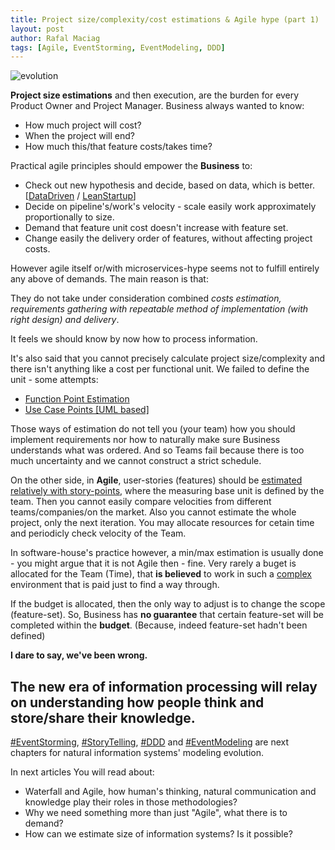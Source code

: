 ```yaml
---
title: Project size/complexity/cost estimations & Agile hype (part 1)
layout: post
author: Rafal Maciag
tags: [Agile, EventStorming, EventModeling, DDD]
---
```

![evolution]({{site.baseurl}}/img/r-evolution.jpg)

**Project size estimations** and then execution, are the burden for every Product Owner and Project Manager. Business always wanted to know:

* How much project will cost?
* When the project will end?
* How much this/that feature costs/takes time?

Practical agile principles should empower the **Business** to:

* Check out new hypothesis and decide, based on data, which is better. [[DataDriven](https://www.springboard.com/blog/data-driven-design/) / [LeanStartup](http://theleanstartup.com/principles)]
* Decide on pipeline's/work's velocity - scale easily work approximately proportionally to size.
* Demand that feature unit cost doesn't increase with feature set.
* Change easily the delivery order of features, without affecting project costs.

However agile itself or/with microservices-hype seems not to fulfill entirely any above of demands. The main reason is that:

They do not take under consideration combined *costs estimation, requirements gathering with repeatable method of implementation (with right design) and delivery*.

It feels we should know by now how to process information.

It's also said that you cannot precisely calculate project size/complexity and there isn't anything like a cost per functional unit. We failed to define the unit - some attempts:

* [Function Point Estimation](https://en.wikipedia.org/wiki/Function_point)
* [Use Case Points [UML based]](https://en.wikipedia.org/wiki/Use_Case_Points)

Those ways of estimation do not tell you (your team) how you should implement requirements nor how to naturally make sure Business understands what was ordered. And so Teams fail because there is too much uncertainty and we cannot construct a strict schedule.

On the other side, in **Agile**, user-stories (features) should be [estimated relatively with story-points](https://www.mountaingoatsoftware.com/agile/planning-poker), where the measuring base unit is defined by the team. Then you cannot easily compare velocities from different teams/companies/on the market. Also you cannot estimate the whole project, only the next iteration. You may allocate resources for cetain time and periodicly check velocity of the Team.

In software-house's practice however, a min/max estimation is usually done - you might argue that it is not Agile then - fine. Very rarely a buget is allocated for the Team (Time), that **is believed** to work in such a [complex](https://en.wikipedia.org/wiki/Cynefin_framework) environment that is paid just to find a way through.

If the budget is allocated, then the only way to adjust is to change the scope (feature-set).
So, Business has **no guarantee** that certain feature-set will be completed within the **budget**. (Because, indeed feature-set hadn't been defined)

__I dare to say, we've been wrong.__

## The new era of information processing will relay on **understanding how people think and store/share their knowledge.**

[#EventStorming](https://www.eventstorming.com/), [#StoryTelling](https://domainstorytelling.org/), [#DDD](https://en.wikipedia.org/wiki/Domain-driven_design) and [#EventModeling](https://eventmodeling.org/posts/what-is-event-modeling/) are next chapters for natural information systems' modeling evolution.

In next articles You will read about:

* Waterfall and Agile, how human's thinking, natural communication and knowledge play their roles in those methodologies?
* Why we need something more than just "Agile", what there is to demand?
* How can we estimate size of information systems? Is it possible?
